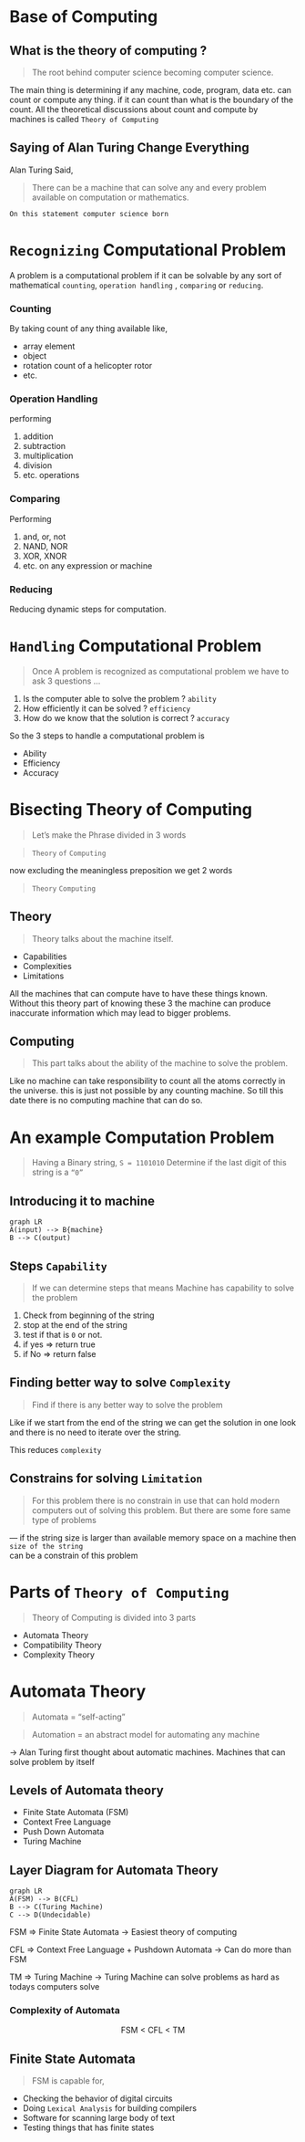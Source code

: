 # Base of Computing

## What is the theory of computing ?

> The root behind computer science becoming computer science.

The main thing is determining if any machine, code, program, data etc. can count or compute any thing. if it can count than what is the boundary of the count. All the theoretical discussions about count and compute by machines is called `Theory of Computing`

## Saying of Alan Turing Change Everything

Alan Turing Said,

> There can be a machine that can solve any and every problem available on computation or mathematics.

`On this statement computer science born`

# `Recognizing` Computational Problem

A problem is a computational problem if it can be solvable by any sort of mathematical `counting`, `operation handling` , `comparing` or `reducing`.

### Counting

By taking count of any thing available like,

-   array element
-   object
-   rotation count of a helicopter rotor
-   etc.

### Operation Handling

performing

1.  addition
2.  subtraction
3.  multiplication
4.  division
5.  etc. operations

### Comparing

Performing

1.  and, or, not
2.  NAND, NOR
3.  XOR, XNOR
4.  etc. on any expression or machine

### Reducing

Reducing dynamic steps for computation.

# `Handling` Computational Problem

> Once A problem is recognized as computational problem we have to ask 3 questions …

1.  Is the computer able to solve the problem ? `ability`
2.  How efficiently it can be solved ? `efficiency`
3.  How do we know that the solution is correct ? `accuracy`

So the 3 steps to handle a computational problem is

-   Ability
-   Efficiency
-   Accuracy

# Bisecting Theory of Computing

> Let’s make the Phrase divided in 3 words

> `Theory` `of` `Computing`

now excluding the meaningless preposition we get 2 words

> `Theory` `Computing`

## Theory

> Theory talks about the machine itself.

-   Capabilities
-   Complexities
-   Limitations

All the machines that can compute have to have these things known. Without this theory part of knowing these 3 the machine can produce inaccurate information which may lead to bigger problems.

## Computing

> This part talks about the ability of the machine to solve the problem.

Like no machine can take responsibility to count all the atoms correctly in the universe. this is just not possible by any counting machine. So till this date there is no computing machine that can do so.

# An example Computation Problem

> Having a Binary string, `S = 1101010` Determine if the last digit of this string is a `“0”`

## Introducing it to machine

```mermaid
graph LR
A(input) --> B{machine}
B --> C(output)
```

## Steps `Capability`

> If we can determine steps that means Machine has capability to solve the problem

1.  Check from beginning of the string
2.  stop at the end of the string
3.  test if that is `0` or not.
4.  if yes ⇒ return true
5.  if No ⇒ return false

## Finding better way to solve `Complexity`

> Find if there is any better way to solve the problem

Like if we start from the end of the string we can get the solution in one look and there is no need to iterate over the string.

This reduces `complexity`

## Constrains for solving `Limitation`

> For this problem there is no constrain in use that can hold modern computers out of solving this problem. But there are some fore same type of problems

— if the string size is larger than available memory space on a machine then `size of the string`  
can be a constrain of this problem

# Parts of `Theory of Computing`

> Theory of Computing is divided into 3 parts

-   Automata Theory
-   Compatibility Theory
-   Complexity Theory

# Automata Theory

> Automata = “self-acting”

> Automation = an abstract model for automating any machine

→ Alan Turing first thought about automatic machines. Machines that can solve problem by itself

## Levels of Automata theory

-   Finite State Automata (FSM)
-   Context Free Language
-   Push Down Automata
-   Turing Machine

## Layer Diagram for Automata Theory

```mermaid
graph LR
A(FSM) --> B(CFL)
B --> C(Turing Machine)
C --> D(Undecidable)
```



FSM ⇒ Finite State Automata → Easiest theory of computing

CFL ⇒ Context Free Language + Pushdown Automata → Can do more than FSM

TM ⇒ Turing Machine → Turing Machine can solve problems as hard as todays computers solve

### Complexity of Automata

$$ \text{FSM < CFL < TM} $$


## Finite State Automata

> FSM is capable for,

-   Checking the behavior of digital circuits
-   Doing `Lexical Analysis` for building compilers
-   Software for scanning large body of text
-   Testing things that has finite states

